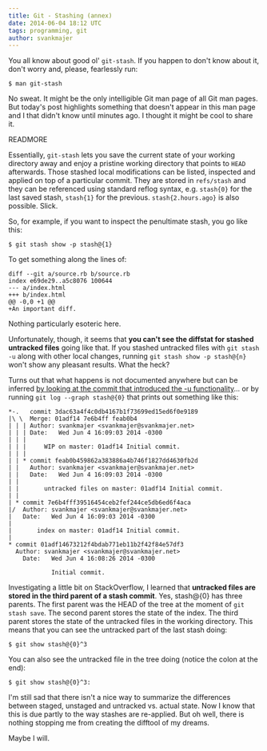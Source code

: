 ```yaml
---
title: Git - Stashing (annex)
date: 2014-06-04 18:12 UTC
tags: programming, git
author: svankmajer
---
```


You all know about good ol' `git-stash`. If you happen to don't know about it, don't worry and, please, fearlessly run:

`$ man git-stash`

No sweat. It might be the only intelligible Git man page of all Git man pages.
But today's post highlights something that doesn't appear in this man page and
I that didn't know until minutes ago. I thought it might be cool to share it.

READMORE

Essentially, `git-stash` lets you save the current state of your working directory away and enjoy a pristine working directory that points to `HEAD` 
afterwards. Those stashed local modifications can be listed, inspected and applied on top of a particular commit. They are stored in `refs/stash` and they
can be referenced using standard reflog syntax, e.g. `stash{0}` for the last saved stash, `stash{1}` for the previous. `stash{2.hours.ago}` is also possible. Slick. 

So, for example, if you want to inspect the penultimate stash, you go like this:

`$ git stash show -p stash@{1}`

To get something along the lines of:

```
diff --git a/source.rb b/source.rb
index e69de29..a5c8076 100644
--- a/index.html
+++ b/index.html
@@ -0,0 +1 @@
+An important diff.
```

Nothing particularly esoteric here.

Unfortunately, though, it seems that **you can't see the diffstat for stashed untracked files** going like that. If you stashed untracked files with 
`git stash -u` along with other local changes, running `git stash show -p stash@{n}` won't show any pleasant results. What the heck? 

Turns out that what happens is not documented anywhere but can be inferred 
[by looking at the commit that introduced the -u functionality](https://github.com/git/git/commit/787513027a7d0af3c2cd2f04b85bc7136d580586)... or by running
`git log --graph stash@{0}` that prints out something like this:

```
*-.   commit 3dac63a4f4c0db4167b1f73699ed15ed6f0e9189
|\ \  Merge: 01adf14 7e6b4ff feab0b4
| | | Author: svankmajer <svankmajer@svankmajer.net>
| | | Date:   Wed Jun 4 16:09:03 2014 -0300
| | | 
| | |     WIP on master: 01adf14 Initial commit.
| | |    
| | * commit feab0b459862a383886a4b746f1827dd4630fb2d
| |   Author: svankmajer <svankmajer@svankmajer.net>
| |   Date:   Wed Jun 4 16:09:03 2014 -0300
| |   
| |       untracked files on master: 01adf14 Initial commit.
| |   
| * commit 7e6b4fff39516454ceb2fef244ce5db6ed6f4aca
|/  Author: svankmajer <svankmajer@svankmajer.net>
|   Date:   Wed Jun 4 16:09:03 2014 -0300
|   
|       index on master: 01adf14 Initial commit.
|  
* commit 01adf14673212f4bdab771eb11b2f42f84e57df3
  Author: svankmajer <svankmajer@svankmajer.net>
    Date:   Wed Jun 4 16:08:26 2014 -0300
      
            Initial commit.
```

Investigating a little bit on StackOverflow, I learned that **untracked files are stored in the third parent of a stash commit**. Yes, stash@{0} has three 
parents. The first parent was the HEAD of the tree at the moment of `git stash save`. The second parent stores the state of the index. The third parent 
stores the state of the untracked files in the working directory. This means that you can see the untracked part of the last stash doing:

`$ git show stash@{0}^3`

You can also see the untracked file in the tree doing (notice the colon at the end):

`$ git show stash@{0}^3:`

I'm still sad that there isn't a nice way to summarize the differences between staged, unstaged and untracked vs. actual state. Now I know that this is
due partly to the way stashes are re-applied. But oh well, there is nothing stopping me from creating the difftool of my dreams.

Maybe I will.

